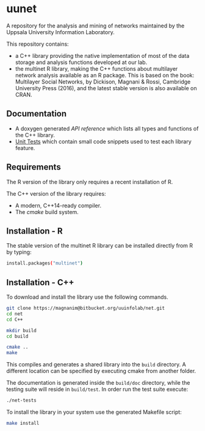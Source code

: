 uunet
===============

A repository for the analysis and mining of networks maintained by the Uppsala University Information Laboratory.

This repository contains:

* a C++ library providing the native implementation of most of the data storage and analysis functions
developed at our lab.
* the multinet R library, making the C++ functions about multilayer network analysis available as an R package.
This is based on the book: Multilayer Social Networks, by Dickison, Magnani & Rossi, Cambridge University
Press (2016), and the latest stable version is also available on CRAN.

Documentation
-------------

* A doxygen generated *API reference* which lists all types and functions of the C++ library.
* [Unit Tests](test/) which contain small code snippets used to test each library feature.

Requirements
------------

The R version of the library only requires a recent installation of R.

The C++ version of the library requires:

* A modern, C++14-ready compiler.
* The *cmake* build system.


Installation - R
------------
The stable version of the multinet R library can be installed directly from R by typing:

```sh
install.packages("multinet")
```

Installation - C++
------------

To download and install the library use the following commands.

```sh
git clone https://magnanim@bitbucket.org/uuinfolab/net.git
cd net
cd C++

mkdir build
cd build

cmake ..
make
```

This compiles and generates a shared library into the `build` directory.
A different location can be specified by executing cmake from another folder.

The documentation is generated inside the `build/doc` directory, while the
testing suite will reside in `build/test`. In order run the test suite execute:

```sh
./net-tests
```

To install the library in your system use the generated Makefile script:

```sh
make install
```

